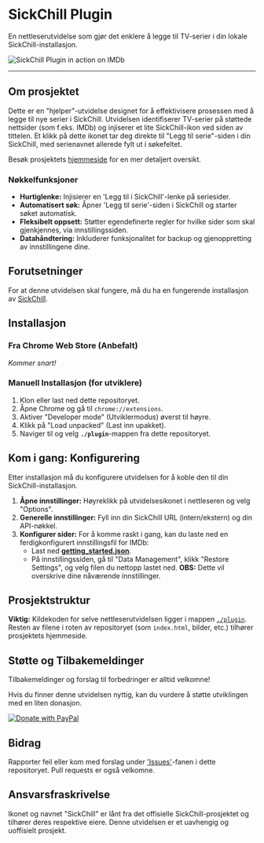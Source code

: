 # SickChill Plugin

En nettleserutvidelse som gjør det enklere å legge til TV-serier i din lokale SickChill-installasjon.

![SickChill Plugin in action on IMDb](https://tiwas.github.io/sc-plugin/img/IMDb%20injected%20link.png)

---

## Om prosjektet

Dette er en "hjelper"-utvidelse designet for å effektivisere prosessen med å legge til nye serier i SickChill. Utvidelsen identifiserer TV-serier på støttede nettsider (som f.eks. IMDb) og injiserer et lite SickChill-ikon ved siden av tittelen. Et klikk på dette ikonet tar deg direkte til "Legg til serie"-siden i din SickChill, med serienavnet allerede fylt ut i søkefeltet.

Besøk prosjektets [hjemmeside](https://tiwas.github.io/sc-plugin/) for en mer detaljert oversikt.

### Nøkkelfunksjoner
* **Hurtiglenke:** Injisierer en 'Legg til i SickChill'-lenke på seriesider.
* **Automatisert søk:** Åpner 'Legg til serie'-siden i SickChill og starter søket automatisk.
* **Fleksibelt oppsett:** Støtter egendefinerte regler for hvilke sider som skal gjenkjennes, via innstillingssiden.
* **Datahåndtering:** Inkluderer funksjonalitet for backup og gjenoppretting av innstillingene dine.

## Forutsetninger

For at denne utvidelsen skal fungere, må du ha en fungerende installasjon av [SickChill](https://sickchill.github.io/).

## Installasjon

### Fra Chrome Web Store (Anbefalt)
*Kommer snart!*

### Manuell Installasjon (for utviklere)
1.  Klon eller last ned dette repositoryet.
2.  Åpne Chrome og gå til `chrome://extensions`.
3.  Aktiver "Developer mode" (Utviklermodus) øverst til høyre.
4.  Klikk på "Load unpacked" (Last inn upakket).
5.  Naviger til og velg **`./plugin`**-mappen fra dette repositoryet.

## Kom i gang: Konfigurering

Etter installasjon må du konfigurere utvidelsen for å koble den til din SickChill-installasjon.

1.  **Åpne innstillinger:** Høyreklikk på utvidelsesikonet i nettleseren og velg "Options".
2.  **Generelle innstillinger:** Fyll inn din SickChill URL (intern/ekstern) og din API-nøkkel.
3.  **Konfigurer sider:** For å komme raskt i gang, kan du laste ned en ferdigkonfigurert innstillingsfil for IMDb:
    * Last ned [**getting_started.json**](https://tiwas.github.io/sc-plugin/getting_started.json).
    * På innstillingssiden, gå til "Data Management", klikk "Restore Settings", og velg filen du nettopp lastet ned. **OBS:** Dette vil overskrive dine nåværende innstillinger.

## Prosjektstruktur

**Viktig:** Kildekoden for selve nettleserutvidelsen ligger i mappen [`./plugin`](./plugin). Resten av filene i roten av repositoryet (som `index.html`, bilder, etc.) tilhører prosjektets hjemmeside.

## Støtte og Tilbakemeldinger

Tilbakemeldinger og forslag til forbedringer er alltid velkomne!

Hvis du finner denne utvidelsen nyttig, kan du vurdere å støtte utviklingen med en liten donasjon.

[![Donate with PayPal](https://img.shields.io/badge/Donate-PayPal-blue.svg)](http://paypal.me/tiwasno/1EUR)

## Bidrag

Rapporter feil eller kom med forslag under ['Issues'](https://github.com/Tiwas/sc-plugin/issues)-fanen i dette repositoryet. Pull requests er også velkomne.

## Ansvarsfraskrivelse

Ikonet og navnet "SickChill" er lånt fra det offisielle SickChill-prosjektet og tilhører deres respektive eiere. Denne utvidelsen er et uavhengig og uoffisielt prosjekt.